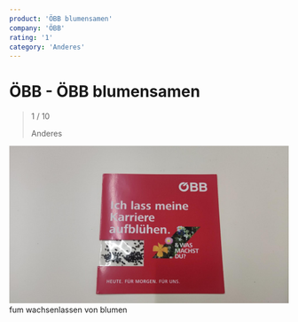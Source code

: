 ```yaml
---
product: 'ÖBB blumensamen'
company: 'ÖBB'
rating: '1'
category: 'Anderes'
---
```


# ÖBB - ÖBB blumensamen
>
> 1 / 10
>
> Anderes

![ÖBB blumensamen](./assets/öbb-öbb-blumensamen-0d2f7d83-538b-48d3-a084-4e820c85740f.jpg)
fum wachsenlassen von blumen
